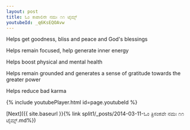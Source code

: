 ```yaml
---
layout: post
title: ಓಂ ಕಾಪಾಲಿನೇ ನಮಃ ೧೧ ಟೈಮ್ಸ್
youtubeId: _q6KsEQOAvw
---
```

 
 
Helps get goodness, bliss and peace and God's blessings
 
Helps remain focused, help generate inner energy 
 
Helps boost physical and mental health 
 
Helps remain grounded and generates a sense of gratitude towards the greater power 
 
Helps reduce bad karma
 
 
 
 


{% include youtubePlayer.html id=page.youtubeId %}
 
[Next]({{ site.baseurl }}{% link  split1/_posts/2014-03-11-ಓಂ ತ್ರಿಸಂಕವೇ ನಮಃ ೧೧ ಟೈಮ್ಸ್.md%})
 
